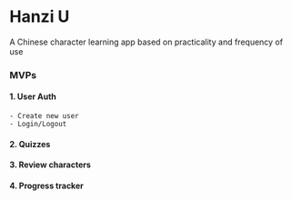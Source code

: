 # Hanzi U
A Chinese character learning app based on practicality and frequency of use

### MVPs
#### 1. User Auth
    - Create new user
    - Login/Logout

#### 2. Quizzes

#### 3. Review characters

#### 4. Progress tracker